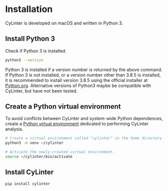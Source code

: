 # Installation

CyLinter is developed on macOS and written in Python 3.

## Install Python 3

Check if Python 3 is installed.

``` bash
python3 --version
```

 Python 3 is installed if a version number is returned by the above command. If Python 3 is not installed, or a version number other than 3.8.5 is installed, it is recommended to install version 3.8.5 using the official installer at [Python.org](https://www.python.org/downloads/mac-osx/). Alternative versions of Python3 maybe be compatible with CyLinter, but have not been tested.

## Create a Python virtual environment

To avoid conflicts between CyLinter and system-wide Python dependences, create a [Python virtual environment](https://docs.python.org/3/library/venv.html) dedicated to performing CyLinter analysis.

``` bash
# Create a virtual environment called "cylinter" in the home directory.
python3 -m venv ~/cylinter

# Activate the newly-created virtual environment.
source ~/cylinter/bin/activate  
```

## Install CyLinter

``` bash
pip install cylinter  
```

